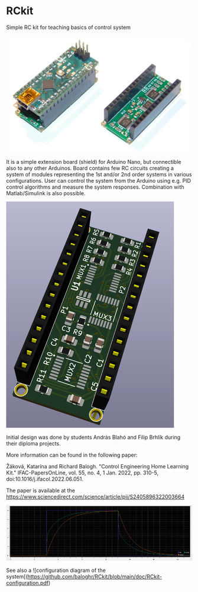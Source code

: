 # RCkit
Simple RC kit for teaching basics of control system

![Photo of the board](https://github.com/baloghr/RCkit/blob/main/doc/fotkaRCkit.jpg "Photo of the board with Arduino Nano installed and the board itself.")

It is a simple extension board (shield) for Arduino Nano, but connectible also to any other Arduinos. Board contains few RC circuits creating a system of modules representing the 1st and/or 2nd order systems in various configurations. User can control the system from the Arduino using e.g. PID control algorithms and measure the system responses. Combination with Matlab/Simulink is also possible. 

![3D model](https://github.com/baloghr/RCkit/blob/main/doc/3DmodelRCkit.png "3D model of the board")

Initial design was done by students András Blahó and Filip Brhlík during their diploma projects. 

More information can be found in the following paper:

Žáková, Katarína and Richard Balogh. "Control Engineering Home Learning Kit." IFAC-PapersOnLine, vol. 55, no. 4, 1 Jan. 2022, pp. 310-5, doi:10.1016/j.ifacol.2022.06.051.

The paper is available at the https://www.sciencedirect.com/science/article/pii/S2405896322003664

![Experiment](https://github.com/baloghr/RCkit/blob/main/doc/Experiment1RCkit.png "An example experiment with the board.")


See also a ![configuration diagram of the system[(https://github.com/baloghr/RCkit/blob/main/doc/RCkit-configuration.pdf)
